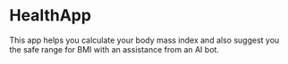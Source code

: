 # HealthApp
This app helps you calculate your body mass index and also suggest you the safe range for BMI with an assistance from an AI bot.
